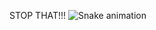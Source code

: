 STOP THAT!!!
  ![Snake animation](https://github.com/eagrundy/eagrundy/blob/output/github-contribution-grid-snake.svg)
